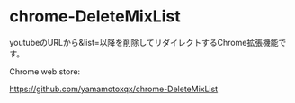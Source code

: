 # chrome-DeleteMixList

youtubeのURLから&list=以降を削除してリダイレクトするChrome拡張機能です。

Chrome web store:

https://github.com/yamamotoxqx/chrome-DeleteMixList